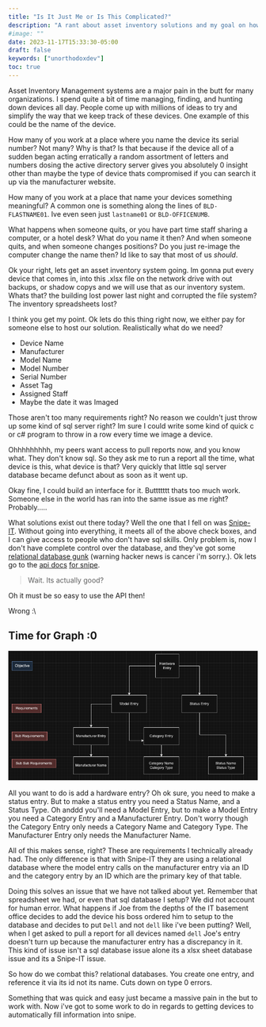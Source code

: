 ```yaml
---
title: "Is It Just Me or Is This Complicated?"
description: "A rant about asset inventory solutions and my goal on how to implement them into the organization."
#image: ""
date: 2023-11-17T15:33:30-05:00
draft: false
keywords: ["unorthodoxdev"]
toc: true
---
```


Asset Inventory Management systems are a major pain in the butt for many organizations. I spend quite a bit of time managing, finding, and hunting down devices all day. People come up with millions of ideas to try and simplify the way that we keep track of these devices. One example of this could be the name of the device.

How many of you work at a place where you name the device its serial number? Not many? Why is that? Is that because if the device all of a sudden began acting erratically a random assortment of letters and numbers dosing the active directory server gives you absolutely 0 insight other than maybe the type of device thats compromised if you can search it up via the manufacturer website.

How many of you work at a place that name your devices something meaningful? A common one is something along the lines of `BLD-FLASTNAME01`. Ive even seen just `lastname01` or `BLD-OFFICENUMB`.

What happens when someone quits, or you have part time staff sharing a computer, or a hotel desk? What do you name it then? And when someone quits, and when someone changes positions? Do you just re-image the computer change the name then? Id like to say that most of us *should*.

Ok your right, lets get an asset inventory system going. Im gonna put every device that comes in, into this .xlsx file on the network drive with out backups, or shadow copys and we will use that as our inventory system. Whats that? the building lost power last night and corrupted the file system? The inventory spreadsheets lost?

I think you get my point. Ok lets do this thing right now, we either pay for someone else to host our solution. Realistically what do we need?

- Device Name
- Manufacturer
- Model Name
- Model Number
- Serial Number
- Asset Tag
- Assigned Staff
- Maybe the date it was Imaged

Those aren't too many requirements right? No reason we couldn't just throw up some kind of sql server right? Im sure I could write some kind of quick c or c# program to throw in a row every time we image a device.

Ohhhhhhhhh, my peers want access to pull reports now, and you know what. They don't know sql. So they ask me to run a report all the time, what device is this, what device is that? Very quickly that little sql server database became defunct about as soon as it went up.

Okay fine, I could build an interface for it. Buttttttt thats too much work. Someone else in the world has ran into the same issue as me right? Probably.....

What solutions exist out there today? Well the one that I fell on was [Snipe-IT](https://snipeitapp.com/?ref=https://unorthodoxdev.net/). Without going into everything, it meets all of the above check boxes, and I can give access to people who don't have sql skills. Only problem is, now I don't have complete control over the database, and they've got some [relational database gunk](https://news.ycombinator.com/item?id=5696451) (warning hacker news is cancer i'm sorry.). Ok lets go to the [api docs](https://www.youtube.com/watch?v=7iDfvoqOhD8) [for snipe](https://snipe-it.readme.io/reference/api-overview).

> Wait. Its actually good?

Oh it must be so easy to use the API then!

Wrong :\

## Time for Graph :0

![relational database gunk](tree.png)

All you want to do is add a hardware entry? Oh ok sure, you need to make a status entry. But to make a status entry you need a Status Name, and a Status Type. Oh anddd you'll need a Model Entry, but to make a Model Entry you need a Category Entry and a Manufacturer Entry. Don't worry though the Category Entry only needs a Category Name and Category Type. The Manufacturer Entry only needs the Manufacturer Name.

All of this makes sense, right? These are requirements I technically already had. The only difference is that with Snipe-IT they are using a relational database where the model entry calls on the manufacturer entry via an ID and the category entry by an ID which are the primary key of that table.

Doing this solves an issue that we have not talked about yet. Remember that spreadsheet we had, or even that sql database I setup? We did not account for human error. What happens if Joe from the depths of the IT basement office decides to add the device his boss ordered him to setup to the database and decides to put `Dell` and not `dell` like i've been putting? Well, when I get asked to pull a report for all devices named `dell` Joe's entry doesn't turn up because the manufacturer entry has a discrepancy in it. This kind of issue isn't a sql database issue alone its a xlsx sheet database issue and its a Snipe-IT issue.

So how do we combat this? relational databases. You create one entry, and reference it via its id not its name. Cuts down on type 0 errors.

Something that was quick and easy just became a massive pain in the but to work with. Now i've got to some work to do in regards to getting devices to automatically fill information into snipe.
